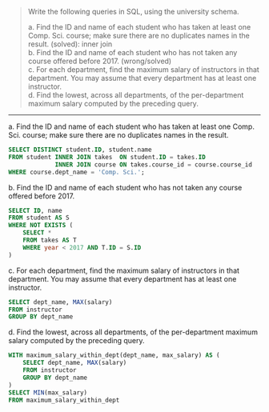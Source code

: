 > Write the following queries in SQL, using the university schema. 
> 
> a. Find the ID and name of each student who has taken at least one Comp. Sci. 
> course; make sure there are no duplicates names in the result. (solved): inner join<br> 
> b. Find the ID and name of each student who has not taken any course offered 
> before 2017. (wrong/solved)<br>
> c. For each department, find the maximum salary of instructors in that
> department. You may assume that every department has at least one instructor. <br>
> d. Find the lowest, across all departments, of the per-department 
> maximum salary computed by the preceding query. 

--------------------------------

a. Find the ID and name of each student who has taken at least one Comp. Sci. 
course; make sure there are no duplicates names in the result.

```sql
SELECT DISTINCT student.ID, student.name
FROM student INNER JOIN takes  ON student.ID = takes.ID 
             INNER JOIN course ON takes.course_id = course.course_id
WHERE course.dept_name = 'Comp. Sci.';
```

b. Find the ID and name of each student who has not taken any course offered 
before 2017.

```sql
SELECT ID, name 
FROM student AS S
WHERE NOT EXISTS (
    SELECT * 
    FROM takes AS T
    WHERE year < 2017 AND T.ID = S.ID 
)
```

c. For each department, find the maximum salary of instructors in that
department. You may assume that every department has at least one instructor.

```sql
SELECT dept_name, MAX(salary)
FROM instructor
GROUP BY dept_name 
```

d. Find the lowest, across all departments, of the per-department 
maximum salary computed by the preceding query. 

```sql
WITH maximum_salary_within_dept(dept_name, max_salary) AS (
    SELECT dept_name, MAX(salary)
    FROM instructor
    GROUP BY dept_name 
) 
SELECT MIN(max_salary) 
FROM maximum_salary_within_dept
```
